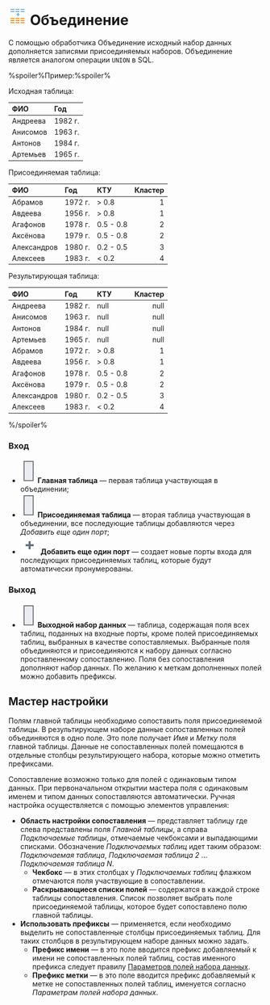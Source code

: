 # ![Объединение](../../images/icons/components/union_default.svg) Объединение

С помощью обработчика Объединение исходный набор данных дополняется записями присоединяемых наборов. Объединение является аналогом операции `UNION` в SQL.

%spoiler%Пример:%spoiler%

Исходная таблица:

|ФИО|Год|
|:-|:-|
|Андреева|1982 г.|
|Анисомов|1963 г.|
|Антонов|1984 г.|
|Артемьев|1965 г.|

Присоединяемая таблица:

|ФИО|Год|КТУ|Кластер|
|:-|:-|:-|-:|
|Абрамов|1972 г.|\> 0.8|1|
|Авдеева|1956 г.|\> 0.8|1|
|Агафонов|1978 г.|0.5 - 0.8|2|
|Аксёнова|1979 г.|0.5 - 0.8|2|
|Александров|1980 г.|0.2 - 0.5|3|
|Алексеев|1983 г.|< 0.2|4|

Результирующая таблица:

|ФИО|Год|КТУ|Кластер|
|:-|:-|:-|-:|
|Андреева|1982 г.|null|null|
|Анисомов|1963 г.|null|null|
|Антонов|1984 г.|null|null|
|Артемьев|1965 г.|null|null|
|Абрамов|1972 г.|\> 0.8|1|
|Авдеева|1956 г.|\> 0.8|1|
|Агафонов|1978 г.|0.5 - 0.8|2|
|Аксёнова|1979 г.|0.5 - 0.8|2|
|Александров|1980 г.|0.2 - 0.5|3|
|Алексеев|1983 г.|< 0.2|4|

%/spoiler%

### Вход

* ![Главная таблица](../../images/icons/app/node/ports/inputs/table_inactive.svg) **Главная таблица** — первая таблица участвующая в объединении;
* ![Присоединяемая таблица](../../images/icons/app/node/ports/inputs/table_inactive.svg) **Присоединяемая таблица** — вторая таблица участвующая в объединении, все последующие таблицы добавляются через *Добавить еще один порт*;
* ![Добавить порт](../../images/icons/toolbar-controls/plus-native_default.svg) **Добавить еще один порт** — создает новые порты входа для последующих присоединяемых таблиц, которые будут автоматически пронумерованы.

### Выход

* ![Выходной набор данных](../../images/icons/app/node/ports/inputs/table_inactive.svg) **Выходной набор данных** — таблица, содержащая поля всех таблиц, поданных на входные порты, кроме полей присоединяемых таблиц, выбранных в качестве сопоставляемых. Выбранные поля объединяются и присоединяются к набору данных согласно проставленному сопоставлению. Поля без сопоставления дополняют набор данных. По желанию к меткам дополненных полей можно добавить префиксы.

## Мастер настройки

Полям главной таблицы необходимо сопоставить поля присоединяемой таблицы. В результирующем наборе данные сопоставленных полей объединяются в одно поле. Это поле получает *Имя* и *Метку* поля главной таблицы. Данные не сопоставленных полей помещаются в отдельные столбцы результирующего набора, которые можно отметить префиксами.

Сопоставление возможно только для полей с одинаковым типом данных. При первоначальном открытии мастера поля с одинаковым именем и типом данных сопоставляются автоматически. Ручная настройка осуществляется с помощью элементов управления:

* **Область настройки сопоставления** — представляет таблицу где слева представлены поля *Главной таблицы*, а справа *Подключаемые таблицы*, отмечаемые чекбоксами и выпадающими списками. Обозначение *Подключаемых таблиц* идет таким образом: *Подключаемая таблица*, *Подключаемая таблица 2* ... *Подключаемая таблица N*.
  * **Чекбокс** — в этих столбцах у *Подключаемых таблиц* флажком отмечаются поля участвующие в сопоставлении.
  * **Раскрывающиеся списки полей** — содержатся в каждой строке таблицы сопоставления. Список позволяет выбрать поле присоединяемой таблицы, которое будет сопоставлено полю главной таблицы.
* **Использовать префиксы** — применяется, если необходимо выделить не сопоставленные столбцы присоединяемых таблиц. Для таких столбцов в результирующем наборе данных можно задать.
  * **Префикс имени** — в это поле вводится префикс добавляемый к имени не сопоставленных полей таблиц, состав именного префикса следует правилу [Параметров полей набора данных](../../data/datasetfieldoptions.md).
  * **Префикс метки** — в это поле вводится префикс добавляемый к метке не сопоставленных полей таблиц, именуется согласно *Параметрам полей набора данных*.
